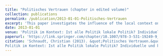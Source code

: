 ```yaml
---
title: "Politisches Vertrauen (chapter in edited volume)"
collection: publications
permalink: /publication/2013-01-01-Politisches-Vertrauen
excerpt: 'This paper investigates the influence of the local context on citizens´ trust in political institutions and authorities.'
date: 2013-01-01
venue: 'Politik im Kontext: Ist alle Politik lokale Politik? Individuelle und kontextuelle Determinanten politischer Orientierungen, edited by Jan W. van Deth and Markus Tausendpfund'
paperurl: 'https://link.springer.com/chapter/10.1007/978-3-531-19249-9_11'
citation: 'Schnaudt, Christian (2013). &quot;Politisches Vertrauen.&quot; In Jan W. van Deth and Markus Tausendpfund (eds), <i>
Politik im Kontext: Ist alle Politik lokale Politik? Individuelle und kontextuelle Determinanten politischer Orientierungen</i>. Wiesbaden: Springer VS, 297-328.'
---
```


